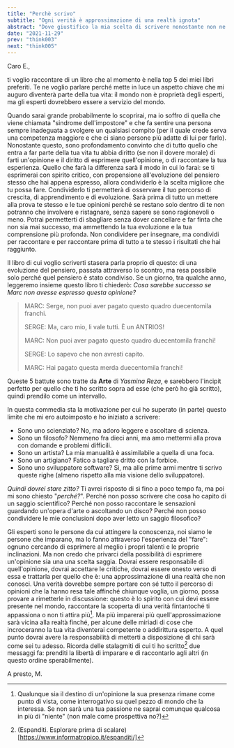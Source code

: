 ```yaml
---
title: "Perchè scrivo"
subtitle: "Ogni verità è approssimazione di una realtà ignota"
abstract: "Dove giustifico la mia scelta di scrivere nonostante non ne sappia niente"
date: "2021-11-29"
prev: "think003"
next: "think005"
---
```


Caro E.,

ti voglio raccontare di un libro che al momento è nella top 5 dei miei libri preferiti.
Te ne voglio parlare perché mette in luce un aspetto chiave che mi auguro diventerà parte della tua vita: il mondo non è proprietà degli esperti, ma gli esperti dovrebbero essere a servizio del mondo.

Quando sarai grande probabilmente lo scoprirai, ma io soffro di quella che viene chiamata "sindrome dell'impostore" e che fa sentire una persona sempre inadeguata a svolgere un qualsiasi compito (per il quale crede serva una competenza maggiore e che ci siano persone più adatte di lui per farlo). Nonostante questo, sono profondamento convinto che di tutto quello che entra a far parte della tua vita tu abbia diritto (se non il dovere morale) di farti un'opinione e il diritto di esprimere quell'opinione, o di raccontare la tua esperienza. 
Quello che farà la differenza sarà il modo in cui lo farai: se ti esprimerai con spirito critico, con propensione all'evoluzione del pensiero stesso che hai appena espresso, allora condividerlo è la scelta migliore che tu possa fare. Condividerlo ti permetterà di osservare il tuo percorso di crescita, di apprendimento e di evoluzione. Sarà prima di tutto un mettere alla prova te stesso e le tue opinioni perché se restano solo dentro di te non potranno che involvere e ristagnare, senza sapere se sono ragionevoli o meno. Potrai permetterti di sbagliare senza dover cancellare e far finta che non sia mai successo, ma ammettendo la tua evoluzione e la tua comprensione più profonda.
Non condividere per insegnare, ma condividi per raccontare e per raccontare prima di tutto a te stesso i risultati che hai raggiunto.

Il libro di cui voglio scriverti stasera parla proprio di questo: di una evoluzione del pensiero, passata attraverso lo scontro, ma resa possibile solo perché quel pensiero è stato condiviso. Se un giorno, tra qualche anno, leggeremo insieme questo libro ti chiederò: *Cosa sarebbe successo se Marc non avesse espresso questa opinione?*

> MARC:  Serge, non puoi aver pagato questo quadro duecentomila franchi.
> 
> SERGE: Ma, caro mio, li vale tutti. È un ANTRIOS!
> 
> MARC:  Non puoi aver pagato questo quadro duecentomila franchi!
> 
> SERGE: Lo sapevo che non avresti capito.
> 
> MARC:  Hai pagato questa merda duecentomila franchi!

Queste 5 battute sono tratte da **Arte** di *Yasmina Reza*, e sarebbero l'incipit perfetto per quello che ti ho scritto sopra ad esse (che però ho già scritto), quindi prendilo come un intervallo.

In questa commedia sta la motivazione per cui ho superato (in parte) questo limite che mi ero autoimposto e ho iniziato a scrivere:

- Sono uno scienziato? No, ma adoro leggere e ascoltare di scienza.
- Sono un filosofo? Nemmeno fra dieci anni, ma amo mettermi alla prova con domande e problemi difficili.
- Sono un artista? La mia manualità è assimilabile a quella di una foca.
- Sono un artigiano? Fatico a tagliare dritto con la forbice.
- Sono uno sviluppatore software? Sì, ma alle prime armi mentre ti scrivo queste righe (almeno rispetto alla mia visione dello sviluppatore).

*Quindi dovrei stare zitto?*
Ti avrei risposto di sì fino a poco tempo fa, ma poi mi sono chiesto "*perché?*". Perché non posso scrivere che cosa ho capito di un saggio scientifico? Perché non posso raccontare le sensazioni guardando un'opera d'arte o ascoltando un disco? Perché non posso condividere le mie conclusioni dopo aver letto un saggio filosofico?

Gli esperti sono le persone da cui attingere la conoscenza, noi siamo le persone che imparano, ma lo fanno attraverso l'esperienza del "fare": ognuno cercando di esprimere al meglio i propri talenti e le proprie inclinazioni. Ma non credo che privarci della possibilità di esprimere un'opinione sia una una scelta saggia.
Dovrai essere responsabile di quell'opinione, dovrai accettare le critiche, dovrai essere onesto verso di essa e trattarla per quello che è: una approssimazione di una realtà che non conosci. 
Una verità dovrebbe sempre portare con sé tutto il percorso di opinioni che la hanno resa tale affinché chiunque voglia, un giorno, possa provare a rimetterle in discussione: questo è lo spirito con cui devi essere presente nel mondo, raccontare la scoperta di una verità fintantoché ti appassiona o non ti attira più[^1].
Ma più imparerai più quell'approssimazione sarà vicina alla realtà finché, per alcune delle miriadi di cose che incroceranno la tua vita diventerai competente o addirittura esperto. A quel punto dovrai avere la responsabilità di metterti a disposizione di chi sarà come sei tu adesso.
Ricorda delle stalagmiti di cui ti ho scritto[^2] due messaggi fa: prenditi la libertà di imparare e di raccontarlo agli altri (in questo ordine sperabilmente).

A presto,
M.

[^1]: Qualunque sia il destino di un'opinione la sua presenza rimane come punto di vista, come interrogativo su quel pezzo di mondo che la interessa. Se non sarà una tua passione ne saprai comunque qualcosa in più di "niente" (non male come prospettiva no?)
[^2]: (Espanditi. Esplorare prima di scalare)[https://www.informatropico.it/espanditi/]